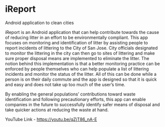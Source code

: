 # iReport
Android application to clean cities

iReport is an Android application that can help contribute towards the cause of reducing litter in an effort to be environmentally compliant. This app focuses on monitoring and identification of litter by assisting people to report incidents of littering to the City of San Jose. City officials designated to monitor the littering in the city can then go to sites of littering and make sure proper disposal means are implemented to eliminate the litter. The notion behind this implementation is that a better monitoring practice can be enforced by people themselves who can help populate a list of littering incidents and monitor the status of the litter. All of this can be done while a person is on their daily commute and the app is designed so that it is quick and easy and does not take up too much of the user’s time.

By enabling the general populations’ contributions toward waste identification and following precautionary efforts, this app can enable companies in the future to successfully identify safer means of disposal and take quicker actions at reducing the waste at hand.

YouTube Link - https://youtu.be/qZjT86_nA-E
